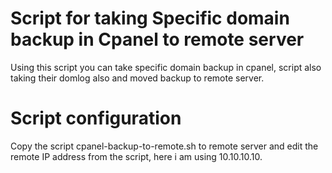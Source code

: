 Script for taking Specific domain backup in Cpanel to remote server
================

Using this script you can take specific domain backup in cpanel, script also taking their domlog also and moved backup to remote server.

Script configuration
================

Copy the script cpanel-backup-to-remote.sh to remote server and edit the remote IP address from the script, here i am using 10.10.10.10.

